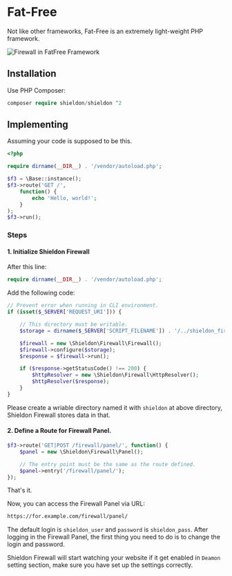 # Fat-Free

Not like other frameworks, Fat-Free is an extremely light-weight PHP framework.

![Firewall in FatFree Framework](https://shieldon.io/images/home/fatfree-framework-firewall.png)

## Installation

Use PHP Composer:

```php
composer require shieldon/shieldon ^2
```

## Implementing

Assuming your code is supposed to be this.

```php
<?php

require dirname(__DIR__) . '/vendor/autoload.php';

$f3 = \Base::instance();
$f3->route('GET /',
    function() {
        echo 'Hello, world!';
    }
);
$f3->run();

```

### Steps

#### 1. Initialize Shieldon Firewall

After this line:

```php
require dirname(__DIR__) . '/vendor/autoload.php';
```

Add the following code:

```php
// Prevent error when running in CLI environment.
if (isset($_SERVER['REQUEST_URI'])) {

    // This directory must be writable.
    $storage = dirname($_SERVER['SCRIPT_FILENAME']) . '/../shieldon_firewall';

    $firewall = new \Shieldon\Firewall\Firewall();
    $firewall->configure($storage);
    $response = $firewall->run();

    if ($response->getStatusCode() !== 200) {
        $httpResolver = new \Shieldon\Firewall\HttpResolver();
        $httpResolver($response);
    }
}
```

Please create a wriable directory named it with `shieldon` at above directory, Shieldon Firewall stores data in that.


#### 2.  Define a Route for Firewall Panel.

```php
$f3->route('GET|POST /firewall/panel/', function() {
    $panel = new \Shieldon\Firewall\Panel();

    // The entry point must be the same as the route defined.
    $panel->entry('/firewall/panel/');
});
```

That's it.

Now, you can access the Firewall Panel via URL:

```bash
https://for.example.com/firewall/panel/
```

The default login is `shieldon_user` and `password` is `shieldon_pass`. After logging in the Firewall Panel, the first thing you need to do is to change the login and password.

Shieldon Firewall will start watching your website if it get enabled in `Deamon` setting section, make sure you have set up the settings correctly.

